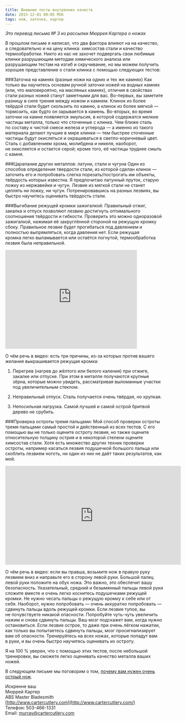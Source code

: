 ```yaml
---
title: Внешние тесты внутренних качеств
date: 2015-12-01 00:05 MSK
tags: нож, заточка, картер 
---
```



*Это перевод письма № 3 из рассылки Мюррея Картера о ножах*

В прошлом письме я написал, что два фактора влияют на на качество, а следовательно и на цену клинка: химсостав стали и качество термообработки. Никто из нас не захочет подвергать свои любимые клинки разрушающим методам химического анализа или разрушающим тестам на изгиб и скручивание, но мы можем получить хорошее представление о стали клинка с помощью следующих тестов:

###Заточка на камнях (разные ножи на одних и тех же камнях)
Как только вы научитесь основам ручной заточки ножей на водных камнях (или, что маловероятно, на масляных камнях), отличия в свойствах стали разных ножей станут заметными для вас. Во-первых, вы заметите разницу в силе трения между ножом и камнем. Клинок из более твёрдой стали будет скользить по камню, а клинок из более мягкой — тормозить, как будто он зарывается в камень. Во-вторых, во время заточки на камне появляется эмульсия, в которой содержатся мелкие частицы металла, только что сточенные с клинка. Чем ближе сталь по составу к чистой смеси железа и углерода — а именно из такого материала делают лучшие в мире клинки — тем быстрее сточенные частицы будут окисляться и окрашиваться в светло-коричневый цвет. Сталь с добавлением хрома, молибдена и никеля, наоборот, не окисляется и остается серой; кроме того, её частицы труднее смыть с камня.

###Царапание других металлов: латуни, стали и чугуна
Один из способов определения твердости стали, из которой сделан клинок — заточить его и попробовать слегка порезать/построгать им объекты, твёрдость которых известна. Я предпочитаю латунный пруток, старую ложку из нержавейки и чугун. Лезвие из мягкой стали не станет цеплять ни ложку, ни чугун. Потренировавшись на разных лезвиях, вы быстро научитесь оценивать твёрдость стали.

###Выгибание режущей кромки зажигалкой:
Правильный отжиг, закалка и отпуск позволяют лезвию достигнуть оптимального соотношения твёрдости и гибкости. Проверить это можно одноразовой зажигалкой, нажимая её закруглённой стороной на режущую кромку сбоку. Правильное лезвие будет прогибаться под давлением и полностью выпрямляться, когда давления нет. Если режущая кромка легко выламывается или остаётся погнутой, термообработка лезвия была неправильной.

<iframe width="420" height="315" src="https://www.youtube.com/embed/dU3ALY8OmZk" frameborder="0" allowfullscreen></iframe>

О чём речь в видео: есть три причины, из-за которых против вашего желания выкрашивается режущая кромка:

1. Перегрев (нагрев до жёлтого или белого каления) при отжиге, закалке или отпуске. При этом в металле получаются крупные зёрна, которые можно увидеть, рассматривая выломанные участки под увеличительным стеклом.

2. Неправильный отпуск. Сталь получается очень твёрдая, но хрупкая.

3. Непосильная нагрузка. Самой лучшей и самой острой бритвой дерево не срубить.

###Проверка остроты тремя пальцами:
Мой способ проверки остроты тремя пальцами самый простой и действенный из всех тестов. С его помощью вы не только оцените остроту лезвия, но также оцените относительную толщину острия и в некоторой степени оцените химсостав стали. Хотя есть множество других техник проверки остроты, например касаться лезвия подушечкой большого пальца или скоблить лезвием ноготь, ни один из них не даёт таких результатов, как мой.

<iframe width="560" height="315" src="https://www.youtube.com/embed/2k1o70tMHYM" frameborder="0" allowfullscreen></iframe>

О чём речь в видео: если вы правша, возьмите нож в правую руку лезвием вниз и направьте его в сторону левой руки. Большой палец левой руки положите на обух ножа. Это важно, это обеспечит вашу безопасность. Указательный, средний и безымянный пальцы левой руки сложите вместе и очень легко коснитесь подушечками режущей кромки. Не нужно чесать пальцы о режущую кромку к себе или от себя. Наоборот, нужно попробовать — очень аккуратно попробовать — сдвинуть пальцы вдоль режущей кромки. Если лезвие тупое, вы не почувствуете никакой опасности. Попробуйте чуть-чуть увеличить нажим и снова сдвинуть пальцы. Ваш мозг подскажет вам, когда нужно остановиться. Если лезвие острое, то даже при очень лёгком нажатии, как только вы попытаетесь сдвинуть пальцы, мозг просигнализирует вам об опасности. Тренируйтесь на всех ножах, которые попадут вам в руки, и вы очень быстро научитесь оценивать их остроту.

Я на 100 % уверен, что с помощью этих тестов, после небольшой тренировки, вы сможете легко оценивать качество металла ваших ножей.

В следующем письме мы поговорим о том, [почему вам нужен очень острый нож](/2015-12-01-carter-o-nozhah-4/).

Искренне ваш<br> 
Мюррей Картер<br>
ABS Master Bladesmith<br> 
[http://www.cartercutlery.com](http://www.cartercutlery.com/)<br> 
Телефон: 503-466-1331<br> 
Email: murray@cartercutlery.com	

